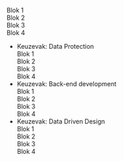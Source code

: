 Blok 1  
Blok 2  
Blok 3  
Blok 4  
* Keuzevak: Data Protection  
Blok 1  
Blok 2  
Blok 3  
Blok 4  
* Keuzevak: Back-end development  
Blok 1  
Blok 2  
Blok 3  
Blok 4  
* Keuzevak: Data Driven Design  
Blok 1  
Blok 2  
Blok 3  
Blok 4